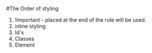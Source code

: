 #The Order of styling 

1. !important - placed at the end of the rule will be used.
2. inline styling
3. Id's
4. Classes
5. Element

